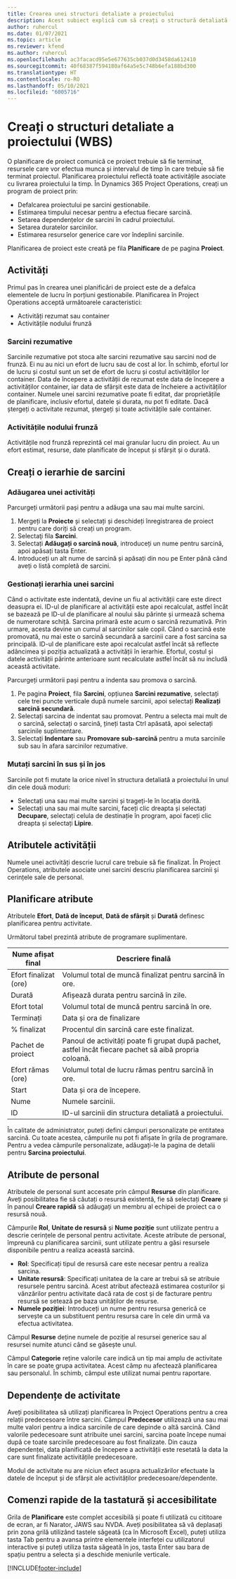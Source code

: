 ```yaml
---
title: Crearea unei structuri detaliate a proiectului
description: Acest subiect explică cum să creați o structură detaliată a proiectului (WBS) incluzând comenzile de bază în noua interfață de planificare.
author: ruhercul
ms.date: 01/07/2021
ms.topic: article
ms.reviewer: kfend
ms.author: ruhercul
ms.openlocfilehash: ac3facacd95e5e677635cb037d0d3458da612410
ms.sourcegitcommit: 40f68387f594180af64a5e5c748b6efa188bd300
ms.translationtype: HT
ms.contentlocale: ro-RO
ms.lasthandoff: 05/10/2021
ms.locfileid: "6005716"
---
```

# <a name="create-a-work-breakdown-structure-wbs"></a>Creați o structuri detaliate a proiectului (WBS)

O planificare de proiect comunică ce proiect trebuie să fie terminat, resursele care vor efectua munca și intervalul de timp în care trebuie să fie terminat proiectul. Planificarea proiectului reflectă toate activitățile asociate cu livrarea proiectului la timp. În Dynamics 365 Project Operations, creați un program de proiect prin:

  - Defalcarea proiectului pe sarcini gestionabile.
  - Estimarea timpului necesar pentru a efectua fiecare sarcină.
  - Setarea dependențelor de sarcini în cadrul proiectului.
  - Setarea duratelor sarcinilor.
  - Estimarea resurselor generice care vor îndeplini sarcinile. 

Planificarea de proiect este creată pe fila **Planificare** de pe pagina **Proiect**.

## <a name="tasks"></a>Activități

Primul pas în crearea unei planificări de proiect este de a defalca elementele de lucru în porțiuni gestionabile. Planificarea în Project Operations acceptă următoarele caracteristici:

- Activități rezumat sau container
- Activitățile nodului frunză

### <a name="summary-tasks"></a>Sarcini rezumative

Sarcinile rezumative pot stoca alte sarcini rezumative sau sarcini nod de frunză. Ei nu au nici un efort de lucru sau de cost al lor. În schimb, efortul lor de lucru și costul sunt un set de efort de lucru și costul activităților lor container. Data de începere a activității de rezumat este data de începere a activităților container, iar data de sfârșit este data de încheiere a activităților container. Numele unei sarcini rezumative poate fi editat, dar proprietățile de planificare, inclusiv efortul, datele și durata, nu pot fi editate. Dacă ștergeți o activitate rezumat, ștergeți și toate activitățile sale container.

### <a name="leaf-node-tasks"></a>Activitățile nodului frunză

Activitățile nod frunză reprezintă cel mai granular lucru din proiect. Au un efort estimat, resurse, date planificate de început și sfârșit și o durată.

## <a name="create-a-task-hierarchy"></a>Creați o ierarhie de sarcini

### <a name="add-a-task"></a>Adăugarea unei activități

Parcurgeți următorii pași pentru a adăuga una sau mai multe sarcini.

1. Mergeți la **Proiecte** și selectați și deschideți înregistrarea de proiect pentru care doriți să creați un program. 
2. Selectaţi fila **Sarcini**. 
3. Selectați **Adăugați o sarcină nouă**, introduceți un nume pentru sarcină, apoi apăsați tasta Enter.
2. Introduceți un alt nume de sarcină și apăsați din nou pe Enter până când aveți o listă completă de sarcini.

### <a name="manage-hierarchy-of-a-task"></a>Gestionați ierarhia unei sarcini

Când o activitate este indentată, devine un fiu al activității care este direct deasupra ei. ID-ul de planificare al activității este apoi recalculat, astfel încât se bazează pe ID-ul de planificare al noului său părinte și urmează schema de numerotare schiță. Sarcina primară este acum o sarcină rezumativă. Prin urmare, acesta devine un cumul al sarcinilor sale copil. Când o sarcină este promovată, nu mai este o sarcină secundară a sarcinii care a fost sarcina sa principală. ID-ul de planificare este apoi recalculat astfel încât să reflecte adâncimea și poziția actualizată a activității în ierarhie. Efortul, costul și datele activității părinte anterioare sunt recalculate astfel încât să nu includă această activitate.

Parcurgeți următorii pași pentru a indenta sau promova o sarcină.

1. Pe pagina **Proiect**, fila **Sarcini**, opțiunea **Sarcini rezumative**, selectați cele trei puncte verticale după numele sarcinii, apoi selectați **Realizați sarcină secundară**. 
2. Selectați sarcina de indentat sau promovat. Pentru a selecta mai mult de o sarcină, selectați o sarcină, țineți tasta Ctrl apăsată, apoi selectați sarcinile suplimentare.
2. Selectați **Indentare** sau **Promovare sub-sarcină**  pentru a muta sarcinile sub sau în afara sarcinilor rezumative.

### <a name="move-tasks-up-and-down"></a>Mutați sarcini în sus și în jos

Sarcinile pot fi mutate la orice nivel în structura detaliată a proiectului în unul din cele două moduri:

- Selectați una sau mai multe sarcini și trageți-le în locația dorită.
- Selectați una sau mai multe sarcini, faceți clic dreapta și selectați **Decupare**, selectați celula de destinație în program, apoi faceți clic dreapta și selectați **Lipire**.

## <a name="task-attributes"></a>Atributele activității

Numele unei activități descrie lucrul care trebuie să fie finalizat. În Project Operations, atributele asociate unei sarcini descriu planificarea sarcinii și cerințele sale de personal.

## <a name="schedule-attributes"></a>Planificare atribute

Atributele **Efort**, **Dată de început**, **Dată de sfârșit** și **Durată** definesc planificarea pentru activitate.

Următorul tabel prezintă atribute de programare suplimentare.

| **Nume afișat final** | **Descriere finală** |
| --- | --- |
| Efort finalizat (ore) | Volumul total de muncă finalizat pentru sarcină în ore. |
| Durată | Afișează durata pentru sarcină în zile. |
| Efort total | Volumul total de muncă pentru sarcină în ore. |
| Terminați | Data și ora de finalizare |
| % finalizat | Procentul din sarcină care este finalizat. |
| Pachet de proiect | Panoul de activități poate fi grupat după pachet, astfel încât fiecare pachet să aibă propria coloană. |
| Efort rămas (ore) | Volumul total de lucru rămas pentru sarcină în ore. |
| Start | Data și ora de începere. |
| Nume | Numele sarcinii. |
| ID | ID-ul sarcinii din structura detaliată a proiectului. |

În calitate de administrator, puteți defini câmpuri personalizate pe entitatea sarcină. Cu toate acestea, câmpurile nu pot fi afișate în grila de programare. Pentru a vedea câmpurile personalizate, adăugați-le la pagina de detalii pentru **Sarcina proiectului**.

## <a name="staffing-attributes"></a>Atribute de personal

Atributele de personal sunt accesate prin câmpul **Resurse** din planificare. Aveți posibilitatea fie să căutați o resursă existentă, fie să selectați **Creare** și în panoul **Creare rapidă** să adăugați un membru al echipei de proiect ca o resursă nouă.

Câmpurile **Rol**, **Unitate de resursă** și **Nume poziție** sunt utilizate pentru a descrie cerințele de personal pentru activitate. Aceste atribute de personal, împreună cu planificarea sarcinii, sunt utilizate pentru a găsi resursele disponibile pentru a realiza această sarcină.

   - **Rol**: Specificați tipul de resursă care este necesar pentru a realiza sarcina.
   - **Unitate resursă**: Specificați unitatea de la care ar trebui să se atribuie resursele pentru sarcină. Acest atribut afectează estimarea costurilor și vânzărilor pentru activitate dacă rata de cost și de facturare pentru resursă se setează pe baza unităților de resurse.
   - **Numele poziției**: Introduceți un nume pentru resursa generică ce servește ca un substituent pentru resursa care în cele din urmă va efectua activitatea.

Câmpul **Resurse** deține numele de poziție al resursei generice sau al resursei numite atunci când se găsește unul.

Câmpul **Categorie** reține valorile care indică un tip mai amplu de activitate în care se poate grupa activitatea. Acest câmp nu afectează planificarea sau personalul. În schimb, câmpul este utilizat numai pentru raportare.

## <a name="task-dependencies"></a>Dependențe de activitate

Aveți posibilitatea să utilizați planificarea în Project Operations pentru a crea relații predecesoare între sarcini. Câmpul **Predecesor** utilizează una sau mai multe valori pentru a indica sarcinile de care depinde o altă sarcină. Când valorile pedecesoare sunt atribuite unei sarcini, sarcina poate începe numai după ce toate sarcinile predecesoare au fost finalizate. Din cauza dependenței, data planificată de începere a activității este resetată la data la care sunt finalizate activitățile predecesoare.

Modul de activitate nu are niciun efect asupra actualizărilor efectuate la datele de început și de sfârșit ale activităților predecesoare/dependente.

## <a name="accessibility-and-keyboard-shortcuts"></a>Comenzi rapide de la tastatură și accesibilitate

Grila de **Planificare** este complet accesibilă și poate fi utilizată cu cititoare de ecran, ar fi Narator, JAWS sau NVDA. Aveți posibilitatea să vă deplasați prin zona grilă utilizând tastele săgeată (ca în Microsoft Excel), puteți utiliza tasta Tab pentru a avansa printre elementele interfeței cu utilizatorul interactive și puteți utiliza tasta săgeată în jos, tasta Enter sau bara de spațiu pentru a selecta și a deschide meniurile verticale.


[!INCLUDE[footer-include](../includes/footer-banner.md)]